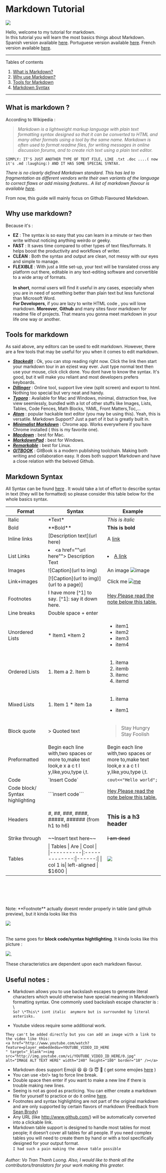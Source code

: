 # Markdown Tutorial 
![](http://i.imgur.com/IMTN5cy.png)  

Hello, welcome to my tutorial for markdown.  
In this tutorial you will learn the most basics things about Markdown.  
Spanish version available [here](https://github.com/LewisVo/Markdown-Tutorial/blob/master/Translation:Spanish.md).
Portuguese version available [here](https://github.com/LewisVo/Markdown-Tutorial/blob/master/README_pt-BR.md).
French version available [here](https://github.com/luongvo209/Markdown-Tutorial/blob/master/README_fr.md).

*******
Tables of contents  
 1. [What is Markdown?](#whatismarkdown)
 2. [Why use Markdown?](#why)
 3. [Tools for Markdown](#tools)
 4. [Markdown Syntax](#syntax)

*******

<div id='whatismarkdown'/>  

## What is markdown ?  
According to Wikipedia :  

  >*Markdown is a lightweight markup language with plain text formatting syntax designed so that it can be converted to HTML and many other formats using a tool by the same name. Markdown is often used to format readme files, for writing messages in online discussion forums, and to create rich text using a plain text editor.*   


`SIMPLY: IT'S JUST ANOTHER TYPE OF TEXT FILE, LIKE .txt .doc ....( now it's .md :laughing:) AND IT HAS SOME SPECIAL SYNTAX.`  
<div id='why'/>  

*There is no clearly defined Markdown standard. This has led to fragmentation as different vendors write their own variants of the language to correct flaws or add missing features.. A list of markdown flavour is available [here](https://github.com/jgm/CommonMark/wiki/Markdown-Flavors).*

From now, this guide will mainly focus on Github Flavoured Markdown.

## Why use markdown?
Because it's :
 * **EZ** : The syntax is so easy that you can learn in a minute or two then write without noticing anything weirdo  or geeky.
 * **FAST** : It saves time compared to other types of text files/formats. It helps boost the productivity and workflows of writer.
 * **CLEAN** : Both the syntax and output are clean, not messy with our eyes and simple to manage.
 * **FLEXIBLE** : With just a little set-up, your text will be translated cross any platform out there, editable in any text-editing software and convertible to a wide array of formats.
<br></br>
**In short**, normal users will find it useful in any cases, especially when you are in need of something better than plain text but less functional than Microsoft Word.  
**For Developers**, if you are lazy to write HTML code , you will love markdown. **Moreover**, **Github** and many sites favor markdown for readme file of projects. That means you gonna meet markdown in your life one way or another.  
<div id='tools'/>  

## Tools for markdown
As said above, any editors can be used to edit markdown. However, there are a few tools that may be useful for you when it comes to edit markdown.
 * **[*Stackedit*](https://stackedit.io)** : Ok, you can stop reading right now. Click the link then start your markdown tour in an eziest way ever. Just type normal text then use your mouse, click click done. You dont have to know the syntax.  It's good, but it will make you reliant and most developers prefers keyboards.
 * **[*Dillinger*](http://dillinger.io/)** : Online tool, support live view (split screen) and export to html. Nothing too special but very neat and handy.
 * **[*Typora*](https://www.typora.io/)** : Available for Mac and Windows, minimal, distraction free, live view seemlessly, bundled with a lot of other stuffs like Images, Lists, Tables, Code Fences, Math Blocks, YAML, Front Matters,Toc,...
 * **[*Atom*](https://atom.io/)** : popular hackable text editor (you may be using this). Yeah, this is versatile. Markdown Support? Just a part of it but is greatly built in.
 * **[*Minimalist Markdown*](https://chrome.google.com/webstore/detail/minimalist-markdown-edito/pghodfjepegmciihfhdipmimghiakcjf?hl=en)** : Chrome app. Works everywhere if you have Chrome installed ( this is my favorite one).
 * **[*Macdown*](http://macdown.uranusjr.com/)** : best for Mac.
 * **[*MarkdownPad*](http://markdownpad.com/)** : best for Windows.
 * **[*Remarkable*](https://remarkableapp.github.io/)** : best for Linux. 
 * **[*GITBOOK*](http://www.gitbook.com/)** : GitBook is a modern publishing toolchain. Making both writing and collaboration easy. It does both support Markdown and have a close relation with the beloved Github.
<div id='syntax'/>  

## Markdown Syntax  
All Syntax can be found [here](https://daringfireball.net/projects/markdown/syntax) . It would take a lot of effort to describe syntax in text (they will be formatted) so please consider this table below for the whole basics syntax.  

| Format        | Syntax      | Example |
| ------|-----|-----|
| Italic  	| \*Text\* 	| *This is italic* 	|
| Bold  	| \*\*Bold\*\* 	| **This is bold** 	|
| Inline links 	| \[Description text\](url here) 	| A [link](http://www.github.com) 	|
| List Links | <li> <a href=""url here""> Description Text</a>| <li> <a href="https://github.com">A link</a>|
| Images 	| \![Caption\](url to img) 	| An image ![image](http://i.imgur.com/hRLuez2.png) 	|
| Link+images 	| \[\![Caption\](url to img)\](url to a page)\] 	| Click me [![me](http://i.imgur.com/hRLuez2.png)](https://www.youtube.com) 	|
| Footnotes  	| I have more \[^1\] to say.   \[^1\]: say it down here. 	| <a href="#section1">Hey,Please read the note below this table.  	|
| Line breaks 	| Double space + enter 	|  	|
| Unordered Lists 	| \* Item1     \*Item 2 	| <ul><li>item1</li><li>item2</li><li>item3</li><li>item4</li></ul> 	|
| Ordered Lists 	| 1. Item a    2. Item b 	| <ol><li>itema</li><li>itemb</li><li>itemc</li><li>itemd</li></ol>  	|
| Mixed Lists 	| 1. Item 1      * item 1a 	|  <ol><li>itema</li></ol><ul><li> item1</li></ul>	|
| Block quote 	| \> Quoted text 	|  <blockquote>Stay Hungry Stay Foolish</blockquote> 	|
| Preformatted 	| Begin each line with,two spaces or more to,make text look,e x a c t l y,like,you,type i,t. 	|   Begin each line with,two spaces or more to,make text look,e x a c t l y,like,you,type i,t. 	|
| Code 	| \`Insert Code\` 	| `cout<<"Hello world";` 	|
| Code block/ Syntax highlighting 	| \`\`\`insert code\`\`\` 	|  <a href="#section1">Hey,Please read the note below this table. 	|
| Headers 	| \#, \##, \###, \####, \#####, \###### (from h1 to h6) 	|  <h3>This is a h3 header</h3>	|
| Strike through 	| \~~Insert text here\~~ 	| ~~I am dead~~ 	|
| Tables 	| \| Tables   \|      Are      \|  Cool \| \|\----------\|\:\-------------\:\|------\:\| \| col 1 is\|  left-aligned \| $1600 \| | ![](http://i.imgur.com/EItt7mh.png) |

<br></br>
 <br></br>
 <p id="section1">Note: **Footnote** actually doesnt render properly in table (and github preview), but it kinda looks like this </p>  
 
 ![](http://i.imgur.com/pmeBr28.png)  
   <br></br>
   The same goes for **block code/syntax hightlighting**. It kinda looks like this picture :
  
![](http://i.imgur.com/z8KrxAz.png).    

These characteristics are dependent upon each markdown flavour.  


## Useful notes  :
 * Markdown allows you to use backslash escapes to generate literal characters which
would otherwise have special meaning in Markdown’s formatting syntax. One commonly used backslash escape character is : \     
 `So? \*This\* isnt italic  anymore but is surrounded by literal asterisks.`

 * Youtube videos require some additional work. 
  ```
  They can't be added directly but you can add an image with a link to the video like this:
  <a href="http://www.youtube.com/watch?feature=player_embedded&v=YOUTUBE_VIDEO_ID_HERE
  " target="_blank"><img src="http://img.youtube.com/vi/YOUTUBE_VIDEO_ID_HERE/0.jpg" 
  alt="IMAGE ALT TEXT HERE" width="240" height="180" border="10" /></a>
  ```
 * Markdown does support Emojii :laughing: :laughing: :kissing_heart: :innocent: :green_heart: ( get some emojies [here](http://www.emoji-cheat-sheet.com/) )
 * You can use \<br/> tag to force line break. 
 * Double space then enter if you want to make a new line if there is trouble making new lines.
 * Seeing is not as good as practicing. You can either create a markdown file for yourself to practice or do it online [here](http://www.markdowntutorial.com).
 *  Footnotes and syntax highlighting are not part of the original markdown and are only supported by certain flavors of markdown (Feedback from [Sean Brody](https://goo.gl/ASZwEn))
 *  Any URL (like http://www.github.com/) will be automatically converted into a clickable link.  
 *  Markdown table support is designed to handle most tables for most people; it doesn’t cover all tables for all people. If you need complex tables you will need to create them by hand or with a tool specifically designed for your output format.  
```I had such a pain making the above table possible```
 
###### Author: *Vo Tran Thanh Luong*. Also, I would like to thank all the contributors/translators for your work making this greater.
   
